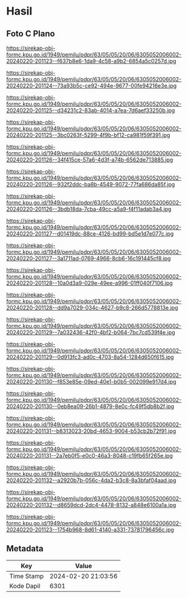 # Hasil

## Foto C Plano

https://sirekap-obj-formc.kpu.go.id/1949/pemilu/pdpr/63/05/05/20/06/6305052006002-20240220-201123--f637b8e6-1da9-4c58-a9b2-6854a5c0257d.jpg

https://sirekap-obj-formc.kpu.go.id/1949/pemilu/pdpr/63/05/05/20/06/6305052006002-20240220-201124--73a93b5c-ce92-494e-9677-00fe94216e3e.jpg

https://sirekap-obj-formc.kpu.go.id/1949/pemilu/pdpr/63/05/05/20/06/6305052006002-20240220-201125--d34231c2-83ab-4014-a7ea-7d6aef33250b.jpg

https://sirekap-obj-formc.kpu.go.id/1949/pemilu/pdpr/63/05/05/20/06/6305052006002-20240220-201125--3bc0263f-5299-4f9b-bf12-ca981f59f391.jpg

https://sirekap-obj-formc.kpu.go.id/1949/pemilu/pdpr/63/05/05/20/06/6305052006002-20240220-201126--34f415ce-57a6-4d3f-a74b-6562de713885.jpg

https://sirekap-obj-formc.kpu.go.id/1949/pemilu/pdpr/63/05/05/20/06/6305052006002-20240220-201126--932f2ddc-ba8b-4549-9072-77fa686da85f.jpg

https://sirekap-obj-formc.kpu.go.id/1949/pemilu/pdpr/63/05/05/20/06/6305052006002-20240220-201126--3bdb18da-7cba-49cc-a5a9-f4f11adab3a4.jpg

https://sirekap-obj-formc.kpu.go.id/1949/pemilu/pdpr/63/05/05/20/06/6305052006002-20240220-201127--d01419dc-88ce-4126-bd99-bd5e1d7e077c.jpg

https://sirekap-obj-formc.kpu.go.id/1949/pemilu/pdpr/63/05/05/20/06/6305052006002-20240220-201127--3a1711ad-0769-4966-8cb6-16c191445cf8.jpg

https://sirekap-obj-formc.kpu.go.id/1949/pemilu/pdpr/63/05/05/20/06/6305052006002-20240220-201128--10a0d3a9-029e-49ee-a996-01ff040f7106.jpg

https://sirekap-obj-formc.kpu.go.id/1949/pemilu/pdpr/63/05/05/20/06/6305052006002-20240220-201128--dd9a7029-034c-4627-b9c8-266d5778813e.jpg

https://sirekap-obj-formc.kpu.go.id/1949/pemilu/pdpr/63/05/05/20/06/6305052006002-20240220-201129--7a032436-42f0-4bf2-b064-7bc7cd539f4e.jpg

https://sirekap-obj-formc.kpu.go.id/1949/pemilu/pdpr/63/05/05/20/06/6305052006002-20240220-201129--0d913fc3-ad0c-4703-8a54-1284d650f615.jpg

https://sirekap-obj-formc.kpu.go.id/1949/pemilu/pdpr/63/05/05/20/06/6305052006002-20240220-201130--f853e85e-09ed-40e1-b0b5-002099e917d4.jpg

https://sirekap-obj-formc.kpu.go.id/1949/pemilu/pdpr/63/05/05/20/06/6305052006002-20240220-201130--0eb8ea09-26b1-4879-8e0c-fc49f5db8b2f.jpg

https://sirekap-obj-formc.kpu.go.id/1949/pemilu/pdpr/63/05/05/20/06/6305052006002-20240220-201131--b8313023-20bd-4653-9004-b53cb2b72f91.jpg

https://sirekap-obj-formc.kpu.go.id/1949/pemilu/pdpr/63/05/05/20/06/6305052006002-20240220-201131--2a7eb0f5-e0c0-46a3-8048-c19fb65f265e.jpg

https://sirekap-obj-formc.kpu.go.id/1949/pemilu/pdpr/63/05/05/20/06/6305052006002-20240220-201132--a2920b7b-056c-4da2-b3c8-8a3bfaf04aad.jpg

https://sirekap-obj-formc.kpu.go.id/1949/pemilu/pdpr/63/05/05/20/06/6305052006002-20240220-201132--d8659dcd-2dc4-4478-8132-a848e6100a1a.jpg

https://sirekap-obj-formc.kpu.go.id/1949/pemilu/pdpr/63/05/05/20/06/6305052006002-20240220-201123--1754b968-8d61-4140-a331-73781796456c.jpg


## Metadata

| Key        | Value               |
| ---------- | ------------------- |
| Time Stamp | 2024-02-20 21:03:56 |
| Kode Dapil | 6301                |




